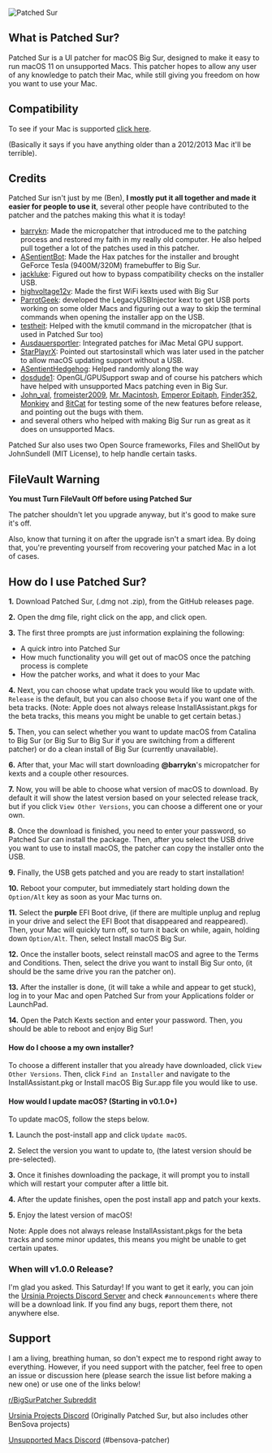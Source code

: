 ![Patched Sur](https://raw.githubusercontent.com/BenSova/Patched-Sur/main/Extra%20Files/banner2.png)

## What is Patched Sur?

Patched Sur is a UI patcher for macOS Big Sur, designed to make it easy to run macOS 11 on unsupported Macs. This patcher hopes to allow any user of any knowledge to patch their Mac, while still giving you freedom on how you want to use your Mac.

## Compatibility
To see if your Mac is supported [click here](https://bensova.gitbook.io/big-sur/supported-macs).

(Basically it says if you have anything older than a 2012/2013 Mac it'll be terrible).

## Credits

Patched Sur isn't just by me (Ben), **I mostly put it all together and made it easier for people to use it**, several other people have contributed to the patcher and the patches making this what it is today!

- [barrykn](https://github.com/barrykn/): Made the micropatcher that introduced me to the patching process and restored my faith in my really old computer. He also helped pull together a lot of the patches used in this patcher.
- [ASentientBot](https://asentientbot.github.io/): Made the Hax patches for the installer and brought GeForce Tesla (9400M/320M) framebuffer to Big Sur.
- [jackluke](https://forums.macrumors.com/members/jackluke.1133911/): Figured out how to bypass compatibility checks on the installer USB.
- [highvoltage12v](https://forums.macrumors.com/members/highvoltage12v.883629/): Made the first WiFi kexts used with Big Sur
- [ParrotGeek](https://parrotgeek.com/): developed the LegacyUSBInjector kext to get USB ports working on some older Macs and figuring out a way to skip the terminal commands when opening the installer app on the USB.
- [testheit](https://forums.macrumors.com/members/testheit.1133139/): Helped with the kmutil command in the micropatcher (that is used in Patched Sur too)
- [Ausdauersportler](https://github.com/Ausdauersportler): Integrated patches for iMac Metal GPU support.
- [StarPlayrX](https://github.com/starplayrx/): Pointed out startosinstall which was later used in the patcher to allow macOS updating support without a USB.
- [ASentientHedgehog](https://github.com/moosethegoose2213/): Helped randomly along the way
- [dosdude1](http://dosdude1.com/): OpenGL/GPUSupport swap and of course his patchers which have helped with unsupported Macs patching even in Big Sur.
- [John_val](https://www.reddit.com/user/John_val), [fromeister2009](https://www.reddit.com/user/fromeister2009), [Mr. Macintosh](https://mrmacintosh.com/), [Emperor Epitaph](https://www.youtube.com/channel/UCxGV-Up88t5D4CpcvLS43lw), [Finder352](https://www.youtube.com/channel/UC1ANuAzvOToCVizzck3JjPg), [Monkiey](https://twitter.com/Monkiey2) and [8itCat](https://github.com/8itCat/) for testing some of the new features before release, and pointing out the bugs with them.
- and several others who helped with making Big Sur run as great as it does on unsupported Macs.

Patched Sur also uses two Open Source frameworks, Files and ShellOut by JohnSundell (MIT License), to help handle certain tasks.

## FileVault Warning 
**You must Turn FileVault Off before using Patched Sur**

The patcher shouldn't let you upgrade anyway, but it's good to make sure it's off.

Also, know that turning it on after the upgrade isn't a smart idea. By doing that, you're preventing yourself from recovering your patched Mac in a lot of cases. 

## How do I use Patched Sur?

**1.** Download Patched Sur, (.dmg not .zip), from the GitHub releases page.

**2.** Open the dmg file, right click on the app, and click open.

**3.** The first three prompts are just information explaining the following:
   - A quick intro into Patched Sur
   - How much functionality you will get out of macOS once the patching process is complete
   - How the patcher works, and what it does to your Mac

**4.** Next, you can choose what update track you would like to update with. `Release` is the default, but you can also choose `Beta` if you want one of the beta tracks. (Note: Apple does not always release InstallAssistant.pkgs for the beta tracks, this means you might be unable to get certain betas.)

**5.** Then, you can select whether you want to update macOS from Catalina to Big Sur (or Big Sur to Big Sur if you are switching from a different patcher) or do a clean install of Big Sur (currently unavailable).

**6.** After that, your Mac will start downloading **@barrykn**'s micropatcher for kexts and a couple other resources.

**7.** Now, you will be able to choose what version of macOS to download. By default it will show the latest version based on your selected release track, but if you click `View Other Versions`, you can choose a different one or your own.

**8.** Once the download is finished, you need to enter your password, so Patched Sur can install the package. Then, after you select the USB drive you want to use to install macOS, the patcher can copy the installer onto the USB.

**9.** Finally, the USB gets patched and you are ready to start installation!

**10.** Reboot your computer, but immediately start holding down the `Option/Alt` key as soon as your Mac turns on.

**11.** Select the __purple__ EFI Boot drive, (if there are multiple unplug and replug in your drive and select the EFI Boot that disappeared and reappeared).  Then, your Mac will quickly turn off, so turn it back on while, again, holding down `Option/Alt`. Then, select Install macOS Big Sur.

**12.** Once the installer boots, select reinstall macOS and agree to the Terms and Conditions. Then, select the drive you want to install Big Sur onto, (it should be the same drive you ran the patcher on).

**13.** After the installer is done, (it will take a while and appear to get stuck), log in to your Mac and open Patched Sur from your Applications folder or LaunchPad.

**14.** Open the Patch Kexts section and enter your password. Then, you should be able to reboot and enjoy Big Sur!

#### How do I choose a my own installer?

To choose a different installer that you already have downloaded, click `View Other Versions`. Then, click `Find an Installer` and navigate to the InstallAssistant.pkg or Install macOS Big Sur.app file you would like to use.

#### How would I update macOS? (Starting in v0.1.0+)

To update macOS, follow the steps below.

**1.** Launch the post-install app and click `Update macOS`.

**2.** Select the version you want to update to, (the latest version should be pre-selected).

**3.** Once it finishes downloading the package, it will prompt you to install which will restart your computer after a little bit.

**4.** After the update finishes, open the post install app and patch your kexts.

**5.** Enjoy the latest version of macOS!

Note: Apple does not always release InstallAssistant.pkgs for the beta tracks and some minor updates, this means you might be unable to get certain upates.

### When will v1.0.0 Release?

I'm glad you asked. This Saturday! If you want to get it early, you can join the [Ursinia Projects Discord Server](https://discord.gg/2DxVn4HDX6) and check `#announcements` where there will be a download link. If you find any bugs, report them there, not anywhere else.

## Support

I am a living, breathing human, so don't expect me to respond right away to everything. However, if you need support with the patcher, feel free to open an issue or discussion here (please search the issue list before making a new one) or use one of the links below!

[r/BigSurPatcher Subreddit](https://www.reddit.com/r/BigSurPatcher/)

[Ursinia Projects Discord](https://discord.gg/2DxVn4HDX6) (Originally Patched Sur, but also includes other BenSova projects)

[Unsupported Macs Discord](https://discord.com/invite/XbbWAsE) (#bensova-patcher)
